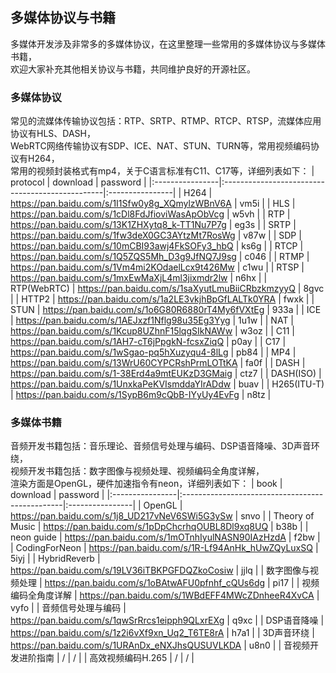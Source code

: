 ## 多媒体协议与书籍
多媒体开发涉及非常多的多媒体协议，在这里整理一些常用的多媒体协议与多媒体书籍，</br>
欢迎大家补充其他相关协议与书籍，共同维护良好的开源社区。</br>

### 多媒体协议
常见的流媒体传输协议包括：RTP、SRTP、RTMP、RTCP、RTSP，流媒体应用协议有HLS、DASH，</br>
WebRTC网络传输协议有SDP、ICE、NAT、STUN、TURN等，常用视频编码协议有H264，</br>
常用的视频封装格式有mp4，关于C语言标准有C11、C17等，详细列表如下：
 |    protocol     |          download                               |     password    |
 |:----------------|:------------------------------------------------|:----------------|
 | H264            | https://pan.baidu.com/s/1I1Sfw0y8g_XQmylzWBnV6A |       vm5i      |
 | HLS             | https://pan.baidu.com/s/1cDl8FdJfioviWasApObVcg |       w5vh      |
 | RTP             | https://pan.baidu.com/s/13K1ZHXytq8_k-TT1Nu7P7g |       eg3s      |
 | SRTP            | https://pan.baidu.com/s/1fw3deX0GC3AYtzMt7RosWg |       v87w      |
 | SDP             | https://pan.baidu.com/s/10mCBI93awj4FkSOFy3_hbQ |       ks6g      |
 | RTCP            | https://pan.baidu.com/s/1Q5ZQS5Mh_D3g9JfNQ7J9sg |       c046      |
 | RTMP            | https://pan.baidu.com/s/1Vm4mi2KOdaelLcx9t426Mw |       c1wu      |
 | RTSP            | https://pan.baidu.com/s/1mxEwMaXjL4ml3jixmdr2lw |       n6hx      |
 | RTP(WebRTC)     | https://pan.baidu.com/s/1saXyutLmuBiiCRbzkmzyyQ |       8gvc      |
 | HTTP2           | https://pan.baidu.com/s/1a2LE3vkjhBpGfLALTk0YRA |       fwxk      |
 | STUN            | https://pan.baidu.com/s/1o6G80R6880rT4My6fVXtEg |       933a      |
 | ICE             | https://pan.baidu.com/s/1AEJxzf1Nflg98u35Eg3Yyg |       1u1w      |
 | NAT             | https://pan.baidu.com/s/1Kcup8UZhnF15lqgSIkNAWw |       w3oz      |
 | C11             | https://pan.baidu.com/s/1AH7-cT6jPpgkN-fcsxZiqQ |       p0ay      |
 | C17             | https://pan.baidu.com/s/1wSgao-pq5hXuzyqu4-8lLg |       pb84      |
 | MP4             | https://pan.baidu.com/s/13WrU60CYPCRshPrmLOTtKA |       fa0f      |
 | DASH            | https://pan.baidu.com/s/1-38Erd4a9mtEUKzD3GMaig |       ctz7      |
 | DASH(ISO)       | https://pan.baidu.com/s/1UnxkaPeKVIsmddaYIrADdw |       buav      |
 | H265(ITU-T)     | https://pan.baidu.com/s/1SypB6m9cQbB-IYyUy4EvFg |       n8tz      |

### 多媒体书籍
音频开发书籍包括：音乐理论、音频信号处理与编码、DSP语音降噪、3D声音环绕，</br>
视频开发书籍包括：数字图像与视频处理、视频编码全角度详解，</br>
渲染方面是OpenGL，硬件加速指令有neon，详细列表如下：
 |    book         |          download                               |     password    |
 |:----------------|:------------------------------------------------|:----------------|
 | OpenGL          | https://pan.baidu.com/s/1j8_UD217vNeV6SWi5G3ySw |       snvo      |
 | Theory of Music | https://pan.baidu.com/s/1pDpChcrhqOUBL8Dl9xq8UQ |       b38b      |
 | neon guide      | https://pan.baidu.com/s/1mOTnhIyulNASN90IAzHzdA |       f2bw      |
 | CodingForNeon   | https://pan.baidu.com/s/1R-Lf94AnHk_hUwZQyLuxSQ |       5iyj      |
 | HybridReverb    | https://pan.baidu.com/s/19LV36iTBKPGFDQZkoCosiw |       jjlq      |
 | 数字图像与视频处理 | https://pan.baidu.com/s/1oBAtwAFU0pfnhf_cQUs6dg |       pi17      |
 | 视频编码全角度详解 | https://pan.baidu.com/s/1WBdEFF4MWcZDnheeR4XvCA |       vyfo      |
 | 音频信号处理与编码 | https://pan.baidu.com/s/1qwSrRrcs1eipph9QLxrEXg |       q9xc      |
 | DSP语音降噪      | https://pan.baidu.com/s/1z2i6vXf9xn_Uq2_T6TE8rA |       h7a1      |
 | 3D声音环绕       | https://pan.baidu.com/s/1URAnDx_eNXJhsQUSUVLKDA |       u8n0      |
 | 音视频开发进阶指南 |                      /                          |         /       |
 | 高效视频编码H.265 |                      /                          |         /       |

